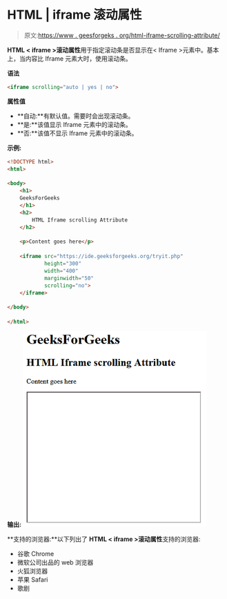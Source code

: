 # HTML | iframe 滚动属性

> 原文:[https://www . geesforgeks . org/html-iframe-scrolling-attribute/](https://www.geeksforgeeks.org/html-iframe-scrolling-attribute/)

**HTML < iframe >滚动属性**用于指定滚动条是否显示在< Iframe >元素中。基本上，当内容比 Iframe 元素大时，使用滚动条。

**语法**

```html
<iframe scrolling="auto | yes | no">
```

**属性值**

*   **自动:**有默认值。需要时会出现滚动条。
*   **是:**该值显示 Iframe 元素中的滚动条。
*   **否:**该值不显示 Iframe 元素中的滚动条。

**示例:**

```html
<!DOCTYPE html>
<html>

<body>
    <h1>
    GeeksForGeeks
    </h1>
    <h2>
        HTML Iframe scrolling Attribute
    </h2>

    <p>Content goes here</p>

    <iframe src="https://ide.geeksforgeeks.org/tryit.php" 
            height="300" 
            width="400" 
            marginwidth="50" 
            scrolling="no">
    </iframe>

</body>

</html>
```

**输出:**
![](img/b96d9e8d016ef4b6436154fe40c18fea.png)

**支持的浏览器:**以下列出了 **HTML < iframe >滚动属性**支持的浏览器:

*   谷歌 Chrome
*   微软公司出品的 web 浏览器
*   火狐浏览器
*   苹果 Safari
*   歌剧